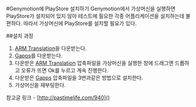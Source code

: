#Genymotion에 PlayStore 설치하기
Genymotion에서 가상머신을 실행하면 PlayStore가 설치되어 있지 않아 테스트에 필요한 각종 어플리케이션을 설치하는데 불편하다. 따라서 가상머신에 PlayStore를 설치할 필요가 있다.

##설치 과정
1. [ARM Translation](http://www.mirrorcreator.com/files/0ZIO8PME/Genymotion-ARM-Translation_v1.1.zip_links)을 다운받는다.
2. [Gapps](http://www.teamandroid.com/gapps/)를 다운받는다.
3. 다운받은 [ARM Translation](http://www.mirrorcreator.com/files/0ZIO8PME/Genymotion-ARM-Translation_v1.1.zip_links) 압축파일을 가상머신을 실행한 창에 드래그앤 드롭하고 오류가 뜨면 Ok를 누르고 계속 진행한다.
4. 다운받은 [Gapps](http://www.teamandroid.com/gapps/) 압축파일을 3번과같은 방법으로 설치한다.
5. 가상머신을 재부팅한다.

참고글 링크 - [http://pastimelife.com/940]()
